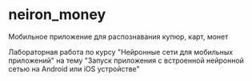 # neiron_money
Мобильное приложение для распознавания купюр, карт, монет

Лабораторная работа по курсу "Нейронные сети для мобильных приложений" на тему "Запуск приложения с встроенной нейронной сетью на Android или iOS устройстве"

